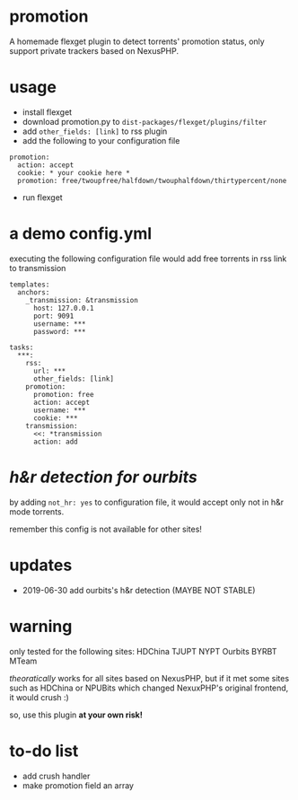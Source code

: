 # promotion
A homemade flexget plugin to detect torrents' promotion status, only support private trackers based on NexusPHP.

# usage
- install flexget
- download promotion.py to `dist-packages/flexget/plugins/filter`
- add `other_fields: [link]` to rss plugin
- add the following to your configuration file
```
promotion: 
  action: accept
  cookie: * your cookie here *
  promotion: free/twoupfree/halfdown/twouphalfdown/thirtypercent/none
```
- run flexget

# a demo config.yml
executing the following configuration file would add free torrents in rss link to transmission
```
templates:
  anchors:
    _transmission: &transmission
      host: 127.0.0.1
      port: 9091
      username: ***
      password: ***

tasks:
  ***: 
    rss: 
      url: ***
      other_fields: [link]
    promotion: 
      promotion: free
      action: accept
      username: ***
      cookie: ***
    transmission:
      <<: *transmission
      action: add 
```
# *h&r detection for ourbits*
by adding `not_hr: yes` to configuration file, it would accept only not in h&r mode torrents.

remember this config is not available for other sites!

# updates
- 2019-06-30 add ourbits's h&r detection (MAYBE NOT STABLE)

# warning
only tested for the following sites: HDChina TJUPT NYPT Ourbits BYRBT MTeam

*theoratically* works for all sites based on NexusPHP, but if it met some sites such as HDChina or NPUBits which changed NexuxPHP's original frontend, it would crush :)

so, use this plugin **at your own risk!** 

# to-do list
- add crush handler
- make promotion field an array
